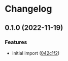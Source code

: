 # Changelog

## 0.1.0 (2022-11-19)


### Features

* initial import ([042c1f2](https://github.com/nozaq/terraform-google-parked-domain-baseline/commit/042c1f2a034f733b290404c163f59e84b9a043f9))
